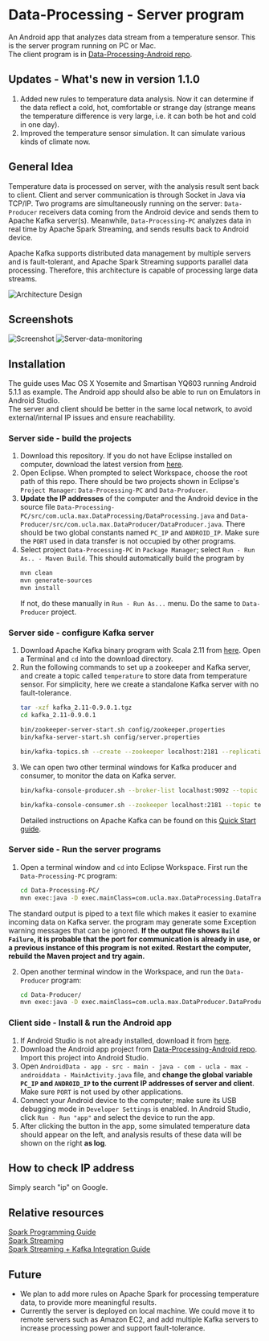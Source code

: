 # Data-Processing - Server program
An Android app that analyzes data stream from a temperature sensor. This is the server program running on PC or Mac.  
The client program is in [Data-Processing-Android repo](https://github.com/maxwyb/Data-Processing-Android).


## Updates - What's new in version 1.1.0
1. Added new rules to temperature data analysis. Now it can determine if the data reflect a cold, hot, comfortable or strange day (strange means the temperature difference is very large, i.e. it can both be hot and cold in one day).
2. Improved the temperature sensor simulation. It can simulate various kinds of climate now.


## General Idea
Temperature data is processed on server, with the analysis result sent back to client. Client and server communication is through Socket in Java via TCP/IP. Two programs are simultaneously running on the server: `Data-Producer` receivers data coming from the Android device and sends them to Apache Kafka server(s). Meanwhile, `Data-Processing-PC` analyzes data in real time by Apache Spark Streaming, and sends results back to Android device.  

Apache Kafka supports distributed data management by multiple servers and is fault-tolerant, and Apache Spark Streaming supports parallel data processing. Therefore, this architecture is capable of processing large data streams.  

![Architecture Design](Images/architecture-design.png "Architecture Design")

## Screenshots

![Screenshot](Images/screenshot.png "Screenshot")
![Server-data-monitoring](Images/server-data-monitoring.png "Server-data-monitoring")

## Installation
The guide uses Mac OS X Yosemite and Smartisan YQ603 running Android 5.1.1 as example. The Android app should also be able to run on Emulators in Android Studio.  
The server and client should be better in the same local network, to avoid external/internal IP issues and ensure reachability.  

### Server side - build the projects
1. Download this repository. If you do not have Eclipse installed on computer, download the latest version from [here](https://eclipse.org/downloads/).
2. Open Eclipse. When prompted to select Workspace, choose the root path of this repo. There should be two projects shown in Eclipse's `Project Manager`: `Data-Processing-PC` and `Data-Producer`.
3. **Update the IP addresses** of the computer and the Android device in the source file `Data-Processing-PC/src/com.ucla.max.DataProcessing/DataProcessing.java` and `Data-Producer/src/com.ucla.max.DataProducer/DataProducer.java`. There should be two global constants named `PC_IP` and `ANDROID_IP`. Make sure the `PORT` used in data transfer is not occupied by other programs.
4. Select project `Data-Processing-PC` in `Package Manager`; select `Run - Run As.. - Maven Build`. This should automatically build the program by
	```bash
	mvn clean
	mvn generate-sources
	mvn install
	```
	If not, do these manually in `Run - Run As...` menu. Do the same to `Data-Producer` project.

### Server side - configure Kafka server
1. Download Apache Kafka binary program with Scala 2.11 from [here](https://www.apache.org/dyn/closer.cgi?path=/kafka/0.9.0.1/kafka_2.11-0.9.0.1.tgz). Open a Terminal and `cd` into the download directory.
2. Run the following commands to set up a zookeeper and Kafka server, and create a topic called `temperature` to store data from temperature sensor. For simplicity, here we create a standalone Kafka server with no fault-tolerance.
	```bash
	tar -xzf kafka_2.11-0.9.0.1.tgz
	cd kafka_2.11-0.9.0.1

	bin/zookeeper-server-start.sh config/zookeeper.properties
	bin/kafka-server-start.sh config/server.properties

	bin/kafka-topics.sh --create --zookeeper localhost:2181 --replication-factor 1 --partitions 1 --topic temperature
	```
3. We can open two other terminal windows for Kafka producer and consumer, to monitor the data on Kafka server.
	```bash
	bin/kafka-console-producer.sh --broker-list localhost:9092 --topic temperature

	bin/kafka-console-consumer.sh --zookeeper localhost:2181 --topic temperature --from-beginning
	```
	Detailed instructions on Apache Kafka can be found on this [Quick Start guide](http://kafka.apache.org/documentation.html#quickstart).

### Server side - Run the server programs
1. Open a terminal window and `cd` into Eclipse Workspace. First run the `Data-Processing-PC` program:
	```bash
	cd Data-Processing-PC/
	mvn exec:java -D exec.mainClass=com.ucla.max.DataProcessing.DataTransfer > ~/Desktop/DataProcessing-output.txt
	```
The standard output is piped to a text file which makes it easier to examine incoming data on Kafka server. the program may generate some Exception warning messages that can be ignored. **If the output file shows `Build Failure`, it is probable that the port for communication is already in use, or a previous instance of this program is not exited. Restart the computer, rebuild the Maven project and try again.**  

2. Open another terminal window in the Workspace, and run the `Data-Producer` program:
	```bash
	cd Data-Producer/
	mvn exec:java -D exec.mainClass=com.ucla.max.DataProducer.DataProducer
	```

### Client side - Install & run the Android app
1. If Android Studio is not already installed, download it from [here](http://developer.android.com/tools/studio/index.html).
2. Download the Android app project from [Data-Processing-Android repo](https://github.com/maxwyb/Data-Processing-Android). Import this project into Android Studio.
3. Open `AndroidData - app - src - main - java - com - ucla - max - androiddata - MainActivity.java` file, and **change the global variable `PC_IP` and `ANDROID_IP` to the current IP addresses of server and client**. Make sure `PORT` is not used by other applications.
4. Connect your Android device to the computer; make sure its USB debugging mode in `Developer Settings` is enabled. In Android Studio, click `Run - Run "app"` and select the device to run the app.
5. After clicking the button in the app, some simulated temperature data should appear on the left, and analysis results of these data will be shown on the right **as log**.


## How to check IP address
Simply search "ip" on Google.


## Relative resources
[Spark Programming Guide](http://spark.apache.org/docs/latest/programming-guide.html)  
[Spark Streaming](http://spark.apache.org/docs/latest/streaming-programming-guide.html)  
[Spark Streaming + Kafka Integration Guide](http://spark.apache.org/docs/latest/streaming-kafka-integration.html)  


## Future
- We plan to add more rules on Apache Spark for processing temperature data, to provide more meaningful results.  
- Currently the server is deployed on local machine. We could move it to remote servers such as Amazon EC2, and add multiple Kafka servers to increase processing power and support fault-tolerance. 
  	
